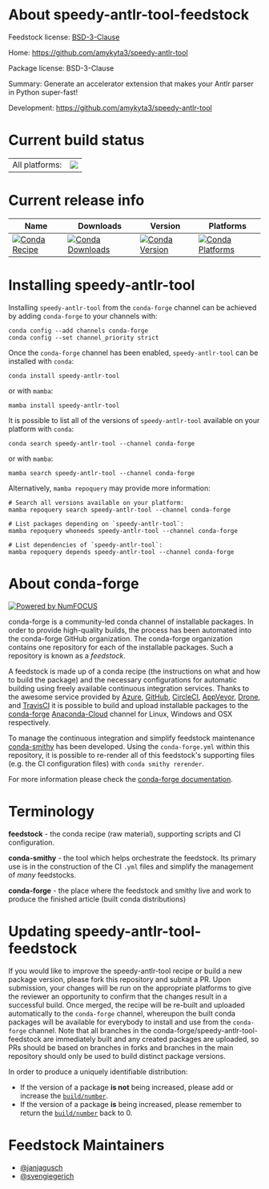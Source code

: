 About speedy-antlr-tool-feedstock
=================================

Feedstock license: [BSD-3-Clause](https://github.com/conda-forge/speedy-antlr-tool-feedstock/blob/main/LICENSE.txt)

Home: https://github.com/amykyta3/speedy-antlr-tool

Package license: BSD-3-Clause

Summary: Generate an accelerator extension that makes your Antlr parser in Python super-fast!

Development: https://github.com/amykyta3/speedy-antlr-tool

Current build status
====================


<table><tr><td>All platforms:</td>
    <td>
      <a href="https://dev.azure.com/conda-forge/feedstock-builds/_build/latest?definitionId=18474&branchName=main">
        <img src="https://dev.azure.com/conda-forge/feedstock-builds/_apis/build/status/speedy-antlr-tool-feedstock?branchName=main">
      </a>
    </td>
  </tr>
</table>

Current release info
====================

| Name | Downloads | Version | Platforms |
| --- | --- | --- | --- |
| [![Conda Recipe](https://img.shields.io/badge/recipe-speedy--antlr--tool-green.svg)](https://anaconda.org/conda-forge/speedy-antlr-tool) | [![Conda Downloads](https://img.shields.io/conda/dn/conda-forge/speedy-antlr-tool.svg)](https://anaconda.org/conda-forge/speedy-antlr-tool) | [![Conda Version](https://img.shields.io/conda/vn/conda-forge/speedy-antlr-tool.svg)](https://anaconda.org/conda-forge/speedy-antlr-tool) | [![Conda Platforms](https://img.shields.io/conda/pn/conda-forge/speedy-antlr-tool.svg)](https://anaconda.org/conda-forge/speedy-antlr-tool) |

Installing speedy-antlr-tool
============================

Installing `speedy-antlr-tool` from the `conda-forge` channel can be achieved by adding `conda-forge` to your channels with:

```
conda config --add channels conda-forge
conda config --set channel_priority strict
```

Once the `conda-forge` channel has been enabled, `speedy-antlr-tool` can be installed with `conda`:

```
conda install speedy-antlr-tool
```

or with `mamba`:

```
mamba install speedy-antlr-tool
```

It is possible to list all of the versions of `speedy-antlr-tool` available on your platform with `conda`:

```
conda search speedy-antlr-tool --channel conda-forge
```

or with `mamba`:

```
mamba search speedy-antlr-tool --channel conda-forge
```

Alternatively, `mamba repoquery` may provide more information:

```
# Search all versions available on your platform:
mamba repoquery search speedy-antlr-tool --channel conda-forge

# List packages depending on `speedy-antlr-tool`:
mamba repoquery whoneeds speedy-antlr-tool --channel conda-forge

# List dependencies of `speedy-antlr-tool`:
mamba repoquery depends speedy-antlr-tool --channel conda-forge
```


About conda-forge
=================

[![Powered by
NumFOCUS](https://img.shields.io/badge/powered%20by-NumFOCUS-orange.svg?style=flat&colorA=E1523D&colorB=007D8A)](https://numfocus.org)

conda-forge is a community-led conda channel of installable packages.
In order to provide high-quality builds, the process has been automated into the
conda-forge GitHub organization. The conda-forge organization contains one repository
for each of the installable packages. Such a repository is known as a *feedstock*.

A feedstock is made up of a conda recipe (the instructions on what and how to build
the package) and the necessary configurations for automatic building using freely
available continuous integration services. Thanks to the awesome service provided by
[Azure](https://azure.microsoft.com/en-us/services/devops/), [GitHub](https://github.com/),
[CircleCI](https://circleci.com/), [AppVeyor](https://www.appveyor.com/),
[Drone](https://cloud.drone.io/welcome), and [TravisCI](https://travis-ci.com/)
it is possible to build and upload installable packages to the
[conda-forge](https://anaconda.org/conda-forge) [Anaconda-Cloud](https://anaconda.org/)
channel for Linux, Windows and OSX respectively.

To manage the continuous integration and simplify feedstock maintenance
[conda-smithy](https://github.com/conda-forge/conda-smithy) has been developed.
Using the ``conda-forge.yml`` within this repository, it is possible to re-render all of
this feedstock's supporting files (e.g. the CI configuration files) with ``conda smithy rerender``.

For more information please check the [conda-forge documentation](https://conda-forge.org/docs/).

Terminology
===========

**feedstock** - the conda recipe (raw material), supporting scripts and CI configuration.

**conda-smithy** - the tool which helps orchestrate the feedstock.
                   Its primary use is in the construction of the CI ``.yml`` files
                   and simplify the management of *many* feedstocks.

**conda-forge** - the place where the feedstock and smithy live and work to
                  produce the finished article (built conda distributions)


Updating speedy-antlr-tool-feedstock
====================================

If you would like to improve the speedy-antlr-tool recipe or build a new
package version, please fork this repository and submit a PR. Upon submission,
your changes will be run on the appropriate platforms to give the reviewer an
opportunity to confirm that the changes result in a successful build. Once
merged, the recipe will be re-built and uploaded automatically to the
`conda-forge` channel, whereupon the built conda packages will be available for
everybody to install and use from the `conda-forge` channel.
Note that all branches in the conda-forge/speedy-antlr-tool-feedstock are
immediately built and any created packages are uploaded, so PRs should be based
on branches in forks and branches in the main repository should only be used to
build distinct package versions.

In order to produce a uniquely identifiable distribution:
 * If the version of a package **is not** being increased, please add or increase
   the [``build/number``](https://docs.conda.io/projects/conda-build/en/latest/resources/define-metadata.html#build-number-and-string).
 * If the version of a package **is** being increased, please remember to return
   the [``build/number``](https://docs.conda.io/projects/conda-build/en/latest/resources/define-metadata.html#build-number-and-string)
   back to 0.

Feedstock Maintainers
=====================

* [@janjagusch](https://github.com/janjagusch/)
* [@svengiegerich](https://github.com/svengiegerich/)

